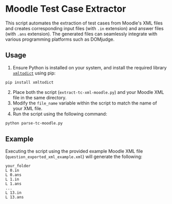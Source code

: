 # Moodle Test Case Extractor

This script automates the extraction of test cases from Moodle's XML files and creates corresponding input files (with `.in` extension) and answer files (with `.ans` extension).
The generated files can seamlessly integrate with various programming platforms such as DOMjudge.

## Usage

1. Ensure Python is installed on your system, and install the required library [`xmltodict`](https://pypi.org/project/xmltodict/) using pip:
```bash
pip install xmltodict
```
2. Place both the script (`extract-tc-xml-moodle.py`) and your Moodle XML file in the same directory.
3. Modify the `file_name` variable within the script to match the name of your XML file.
4. Run the script using the following command:
```bash
python parse-tc-moodle.py
```

## Example

Executing the script using the provided example Moodle XML file  (`question_exported_xml_example.xml`) will generate the following:
```
your_folder
L 0.in
L 0.ans
L 1.in
L 1.ans
...
L 13.in
L 13.ans
```
